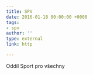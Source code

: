 ```yaml
---
title: SPV
date: 2016-01-18 00:00:00 +0000
tags:
- spv
author: ''
type: external
link: http

---
```

Oddíl Sport pro všechny
